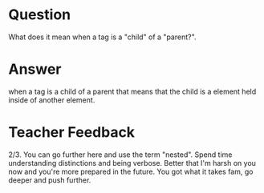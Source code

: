 # Question
What does it mean when a tag is a "child" of a "parent?".

# Answer
when a tag is a child of a parent that means that the child is a element held inside of another element. 
# Teacher Feedback
2/3. You can go further here and use the term "nested". Spend time understanding distinctions and being verbose. Better that I'm harsh on you now and you're more prepared in the future. You got what it takes fam, go deeper and push further. 